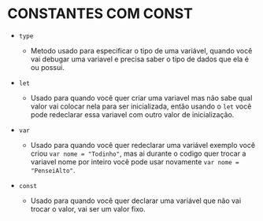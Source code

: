 # CONSTANTES COM CONST

- `type`
  - Metodo usado para especificar o tipo de uma variável, quando você vai debugar uma variavel e precisa saber o tipo de dados que ela é ou possui.
  
- `let`
  - Usado para quando você quer criar uma variavel mas não sabe qual valor vai colocar nela para ser inicializada, então usando o `let` você pode redeclarar essa variavel com outro valor de inicialização.
  
- `var`
  - Usado para quando você quer redeclarar uma variável exemplo você criou `var nome = "Todinho"`, mas ai durante o codigo quer trocar a variavel nome por inteiro você pode usar novamente `var nome = "PenseiAlto"`.

- `const`
  - Usado para quando você quer declarar uma variável que não vai trocar o valor, vai ser um valor fixo.
